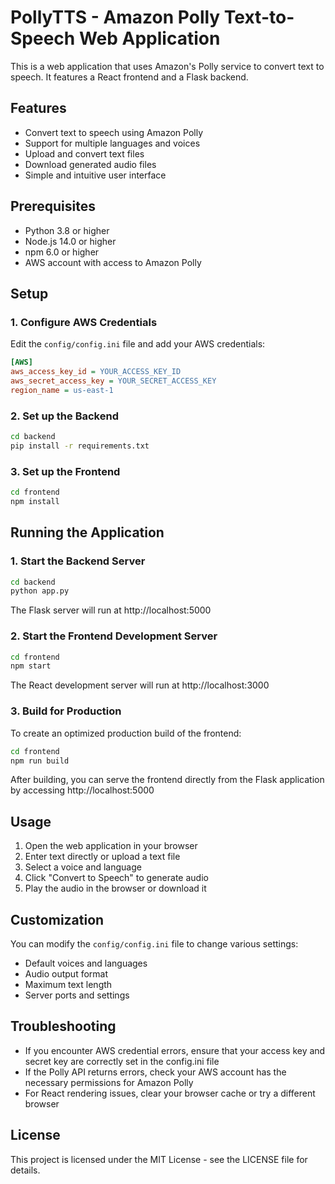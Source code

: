 # PollyTTS - Amazon Polly Text-to-Speech Web Application

This is a web application that uses Amazon's Polly service to convert text to speech. It features a React frontend and a Flask backend.

## Features

- Convert text to speech using Amazon Polly
- Support for multiple languages and voices
- Upload and convert text files
- Download generated audio files
- Simple and intuitive user interface

## Prerequisites

- Python 3.8 or higher
- Node.js 14.0 or higher
- npm 6.0 or higher
- AWS account with access to Amazon Polly

## Setup

### 1. Configure AWS Credentials

Edit the `config/config.ini` file and add your AWS credentials:

```ini
[AWS]
aws_access_key_id = YOUR_ACCESS_KEY_ID
aws_secret_access_key = YOUR_SECRET_ACCESS_KEY
region_name = us-east-1
```

### 2. Set up the Backend

```bash
cd backend
pip install -r requirements.txt
```

### 3. Set up the Frontend

```bash
cd frontend
npm install
```

## Running the Application

### 1. Start the Backend Server

```bash
cd backend
python app.py
```

The Flask server will run at http://localhost:5000

### 2. Start the Frontend Development Server

```bash
cd frontend
npm start
```

The React development server will run at http://localhost:3000

### 3. Build for Production

To create an optimized production build of the frontend:

```bash
cd frontend
npm run build
```

After building, you can serve the frontend directly from the Flask application by accessing http://localhost:5000

## Usage

1. Open the web application in your browser
2. Enter text directly or upload a text file
3. Select a voice and language
4. Click "Convert to Speech" to generate audio
5. Play the audio in the browser or download it

## Customization

You can modify the `config/config.ini` file to change various settings:

- Default voices and languages
- Audio output format
- Maximum text length
- Server ports and settings

## Troubleshooting

- If you encounter AWS credential errors, ensure that your access key and secret key are correctly set in the config.ini file
- If the Polly API returns errors, check your AWS account has the necessary permissions for Amazon Polly
- For React rendering issues, clear your browser cache or try a different browser

## License

This project is licensed under the MIT License - see the LICENSE file for details.